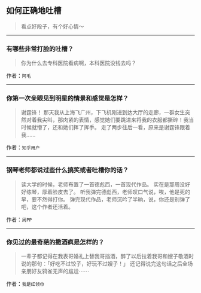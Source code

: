 ## 如何正确地吐槽

> 看点好段子，有个好心情～


 
---

### 有哪些非常打脸的吐槽？

> 你为什么去专科医院看病啊，本科医院没钱去吗？


作者：`阿毛`

---

### 你第一次亲眼见到明星的情景和感觉是怎样？

> 谢霆锋！
> 那天我从上海飞广州，下飞机刚进到达大厅的走廊，一群女生突然对着我尖叫，那肉紧的表情，感觉她们要跳进来将我的衣服都撕碎！我当时候就懵了，还和她们挥了挥手。
> 走了两步往后一看，原来是谢霆锋跟着我……


作者：`知乎用户`

---

### 钢琴老师都说过些什么搞笑或者吐槽你的话？

> 读大学的时候，老师布置了一首德彪西，一首现代作品。
> 实在是那周没好好练琴，厚着脸皮去了。
> 听我弹完德彪西，老师叹口气说，唉，他是死的早，要不然得打你。
> 弹完现代作品，老师沉吟了半晌，说，你还是别弹了吧，这个作者还活着。


作者：`周PP`

---

### 你见过的最奇葩的撒酒疯是怎样的？

> 一辈子都记得在我表哥婚礼上替我哥挡酒，醉了以后拉着我哥和嫂子敬酒时说的那句：「好吃不过饺子，好玩不过嫂子！」
> 还记得说完这句话之后全场亲朋好友鸦雀无声的尴尬⋯⋯


作者：`我是红领巾`